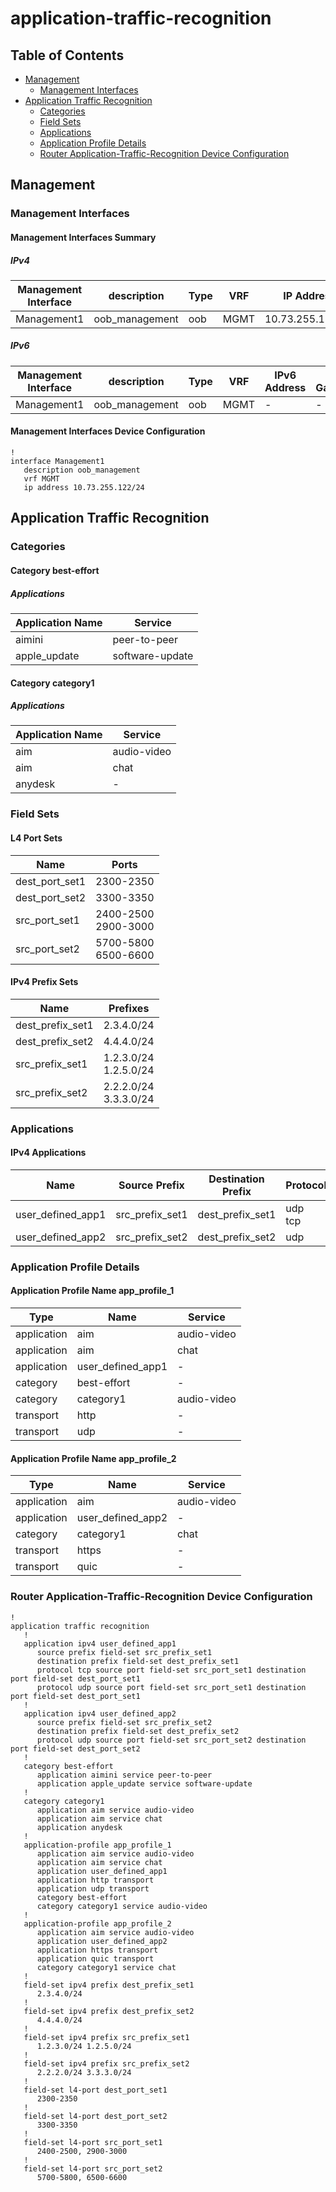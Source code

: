 # application-traffic-recognition

## Table of Contents

- [Management](#management)
  - [Management Interfaces](#management-interfaces)
- [Application Traffic Recognition](#application-traffic-recognition)
  - [Categories](#categories)
  - [Field Sets](#field-sets)
  - [Applications](#applications-2)
  - [Application Profile Details](#application-profile-details)
  - [Router Application-Traffic-Recognition Device Configuration](#router-application-traffic-recognition-device-configuration)

## Management

### Management Interfaces

#### Management Interfaces Summary

##### IPv4

| Management Interface | description | Type | VRF | IP Address | Gateway |
| -------------------- | ----------- | ---- | --- | ---------- | ------- |
| Management1 | oob_management | oob | MGMT | 10.73.255.122/24 | 10.73.255.2 |

##### IPv6

| Management Interface | description | Type | VRF | IPv6 Address | IPv6 Gateway |
| -------------------- | ----------- | ---- | --- | ------------ | ------------ |
| Management1 | oob_management | oob | MGMT | - | - |

#### Management Interfaces Device Configuration

```eos
!
interface Management1
   description oob_management
   vrf MGMT
   ip address 10.73.255.122/24
```

## Application Traffic Recognition

### Categories

#### Category best-effort

##### Applications

| Application Name | Service |
| ---------------- | ------- |
| aimini | peer-to-peer |
| apple_update | software-update |

#### Category category1

##### Applications

| Application Name | Service |
| ---------------- | ------- |
| aim | audio-video |
| aim | chat |
| anydesk | - |

### Field Sets

#### L4 Port Sets

| Name | Ports |
| ---- | ----- |
| dest_port_set1 | 2300-2350 |
| dest_port_set2 | 3300-3350 |
| src_port_set1 | 2400-2500<br>2900-3000 |
| src_port_set2 | 5700-5800<br>6500-6600 |

#### IPv4 Prefix Sets

| Name | Prefixes |
| ---- | ----- |
| dest_prefix_set1 | 2.3.4.0/24 |
| dest_prefix_set2 | 4.4.4.0/24 |
| src_prefix_set1 | 1.2.3.0/24<br>1.2.5.0/24 |
| src_prefix_set2 | 2.2.2.0/24<br>3.3.3.0/24 |

### Applications

#### IPv4 Applications

| Name | Source Prefix | Destination Prefix | Protocol | Source Port | Destination Port |
| ---- | ------------- | ------------------ | -------- | ----------- | ---------------- |
| user_defined_app1 | src_prefix_set1 | dest_prefix_set1 | udp<br>tcp | src_port_set1 | dest_port_set1 |
| user_defined_app2 | src_prefix_set2 | dest_prefix_set2 | udp | src_port_set2 | dest_port_set2 |

### Application Profile Details

#### Application Profile Name app_profile_1

| Type | Name | Service |
| ---- | ---- | ------- |
| application | aim | audio-video |
| application | aim | chat |
| application | user_defined_app1 | - |
| category | best-effort | - |
| category | category1 | audio-video |
| transport | http | - |
| transport | udp | - |

#### Application Profile Name app_profile_2

| Type | Name | Service |
| ---- | ---- | ------- |
| application | aim | audio-video |
| application | user_defined_app2 | - |
| category | category1 | chat |
| transport | https | - |
| transport | quic | - |

### Router Application-Traffic-Recognition Device Configuration

```eos
!
application traffic recognition
   !
   application ipv4 user_defined_app1
      source prefix field-set src_prefix_set1
      destination prefix field-set dest_prefix_set1
      protocol tcp source port field-set src_port_set1 destination port field-set dest_port_set1
      protocol udp source port field-set src_port_set1 destination port field-set dest_port_set1
   !
   application ipv4 user_defined_app2
      source prefix field-set src_prefix_set2
      destination prefix field-set dest_prefix_set2
      protocol udp source port field-set src_port_set2 destination port field-set dest_port_set2
   !
   category best-effort
      application aimini service peer-to-peer
      application apple_update service software-update
   !
   category category1
      application aim service audio-video
      application aim service chat
      application anydesk
   !
   application-profile app_profile_1
      application aim service audio-video
      application aim service chat
      application user_defined_app1
      application http transport
      application udp transport
      category best-effort
      category category1 service audio-video
   !
   application-profile app_profile_2
      application aim service audio-video
      application user_defined_app2
      application https transport
      application quic transport
      category category1 service chat
   !
   field-set ipv4 prefix dest_prefix_set1
      2.3.4.0/24
   !
   field-set ipv4 prefix dest_prefix_set2
      4.4.4.0/24
   !
   field-set ipv4 prefix src_prefix_set1
      1.2.3.0/24 1.2.5.0/24
   !
   field-set ipv4 prefix src_prefix_set2
      2.2.2.0/24 3.3.3.0/24
   !
   field-set l4-port dest_port_set1
      2300-2350
   !
   field-set l4-port dest_port_set2
      3300-3350
   !
   field-set l4-port src_port_set1
      2400-2500, 2900-3000
   !
   field-set l4-port src_port_set2
      5700-5800, 6500-6600
```
